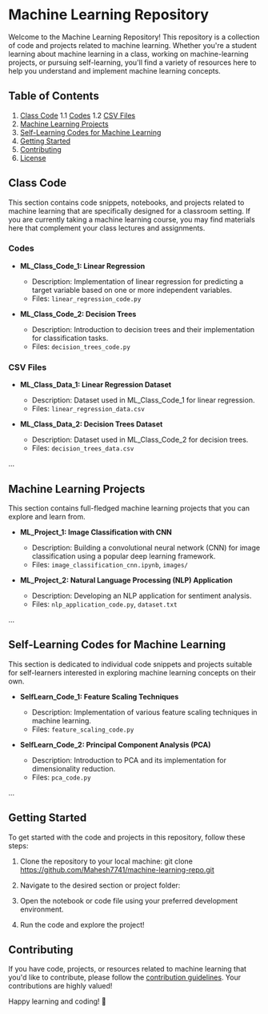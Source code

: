 # Machine Learning Repository

Welcome to the Machine Learning Repository! This repository is a collection of code and projects related to machine learning. Whether you're a student learning about machine learning in a class, working on machine-learning projects, or pursuing self-learning, you'll find a variety of resources here to help you understand and implement machine learning concepts.

## Table of Contents

1. [Class Code](#class-code)
    1.1 [Codes](#codes)
    1.2 [CSV Files](#csv-files)
2. [Machine Learning Projects](#machine-learning-projects)
3. [Self-Learning Codes for Machine Learning](#self-learning-codes-for-machine-learning)
4. [Getting Started](#getting-started)
5. [Contributing](#contributing)
6. [License](#license)

## Class Code

This section contains code snippets, notebooks, and projects related to machine learning that are specifically designed for a classroom setting. If you are currently taking a machine learning course, you may find materials here that complement your class lectures and assignments.

### Codes

- **ML_Class_Code_1: Linear Regression**
  - Description: Implementation of linear regression for predicting a target variable based on one or more independent variables.
  - Files: `linear_regression_code.py`

- **ML_Class_Code_2: Decision Trees**
  - Description: Introduction to decision trees and their implementation for classification tasks.
  - Files: `decision_trees_code.py`

### CSV Files

- **ML_Class_Data_1: Linear Regression Dataset**
  - Description: Dataset used in ML_Class_Code_1 for linear regression.
  - Files: `linear_regression_data.csv`

- **ML_Class_Data_2: Decision Trees Dataset**
  - Description: Dataset used in ML_Class_Code_2 for decision trees.
  - Files: `decision_trees_data.csv`

...

## Machine Learning Projects

This section contains full-fledged machine learning projects that you can explore and learn from.

- **ML_Project_1: Image Classification with CNN**
  - Description: Building a convolutional neural network (CNN) for image classification using a popular deep learning framework.
  - Files: `image_classification_cnn.ipynb`, `images/`

- **ML_Project_2: Natural Language Processing (NLP) Application**
  - Description: Developing an NLP application for sentiment analysis.
  - Files: `nlp_application_code.py`, `dataset.txt`

...

## Self-Learning Codes for Machine Learning

This section is dedicated to individual code snippets and projects suitable for self-learners interested in exploring machine learning concepts on their own.

- **SelfLearn_Code_1: Feature Scaling Techniques**
  - Description: Implementation of various feature scaling techniques in machine learning.
  - Files: `feature_scaling_code.py`

- **SelfLearn_Code_2: Principal Component Analysis (PCA)**
  - Description: Introduction to PCA and its implementation for dimensionality reduction.
  - Files: `pca_code.py`

...

## Getting Started

To get started with the code and projects in this repository, follow these steps:

1. Clone the repository to your local machine:
git clone https://github.com/Mahesh7741/machine-learning-repo.git

2. Navigate to the desired section or project folder:

3. Open the notebook or code file using your preferred development environment.

4. Run the code and explore the project!

## Contributing

If you have code, projects, or resources related to machine learning that you'd like to contribute, please follow the [contribution guidelines](CONTRIBUTING.md). Your contributions are highly valued!

Happy learning and coding! 🚀
